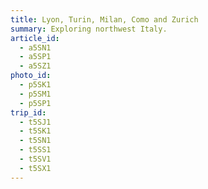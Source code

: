 ```yaml
---
title: Lyon, Turin, Milan, Como and Zurich
summary: Exploring northwest Italy.
article_id:
  - a5SN1
  - a5SP1
  - a5SZ1
photo_id:
  - p5SK1
  - p5SM1
  - p5SP1
trip_id:
  - t5SJ1
  - t5SK1
  - t5SN1
  - t5SS1
  - t5SV1
  - t5SX1
---
```

